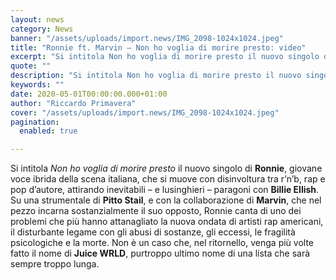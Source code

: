 ```yaml
---
layout: news
category: News
banner: "/assets/uploads/import.news/IMG_2098-1024x1024.jpeg"
title: "Ronnie ft. Marvin – Non ho voglia di morire presto: video"
excerpt: "Si intitola Non ho voglia di morire presto il nuovo singolo di Ronnie, giovane voce ibrida della scena italiana, che si muove con disinvoltura tra r’n’b, rap e pop d’autore, attirando inevitabili – e lusinghieri – paragoni con Billie Ellish. Su una strumentale di Pitto Stail, e con la collaborazione di Marvin, che nel pezzo [&hellip"
quote: ""
description: "Si intitola Non ho voglia di morire presto il nuovo singolo di Ronnie, giovane voce ibrida della scena italiana, che si muove con disinvoltura tra r’n’b, rap e pop d’autore, attirando inevitabili – e lusinghieri – paragoni con Billie Ellish. Su una strumentale di Pitto Stail, e con la collaborazione di Marvin, che nel pezzo [&hellip"
keywords: ""
date: 2020-05-01T00:00:00.000+01:00
author: "Riccardo Primavera"
cover: "/assets/uploads/import.news/IMG_2098-1024x1024.jpeg"
pagination:
  enabled: true

---
```


Si intitola _Non ho voglia di morire presto_ il nuovo singolo di **Ronnie**, giovane voce ibrida della scena italiana, che si muove con disinvoltura tra r’n’b, rap e pop d’autore, attirando inevitabili – e lusinghieri – paragoni con **Billie Ellish**. Su una strumentale di **Pitto Stail**, e con la collaborazione di **Marvin**, che nel pezzo incarna sostanzialmente il suo opposto, Ronnie canta di uno dei problemi che più hanno attanagliato la nuova ondata di artisti rap americani, il disturbante legame con gli abusi di sostanze, gli eccessi, le fragilità psicologiche e la morte. Non è un caso che, nel ritornello, venga più volte fatto il nome di **Juice WRLD**, purtroppo ultimo nome di una lista che sarà sempre troppo lunga.